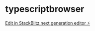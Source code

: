 # typescriptbrowser

[Edit in StackBlitz next generation editor ⚡️](https://stackblitz.com/~/github.com/bitolodeonai7/typescriptbrowser)
